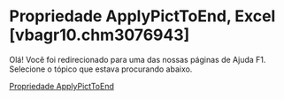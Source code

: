 
# Propriedade ApplyPictToEnd, Excel [vbagr10.chm3076943]

Olá! Você foi redirecionado para uma das nossas páginas de Ajuda F1. Selecione o tópico que estava procurando abaixo.

[Propriedade ApplyPictToEnd](http://msdn.microsoft.com/library/a063278c-9dc5-a28e-49c7-3045b8927c2e%28Office.15%29.aspx)
